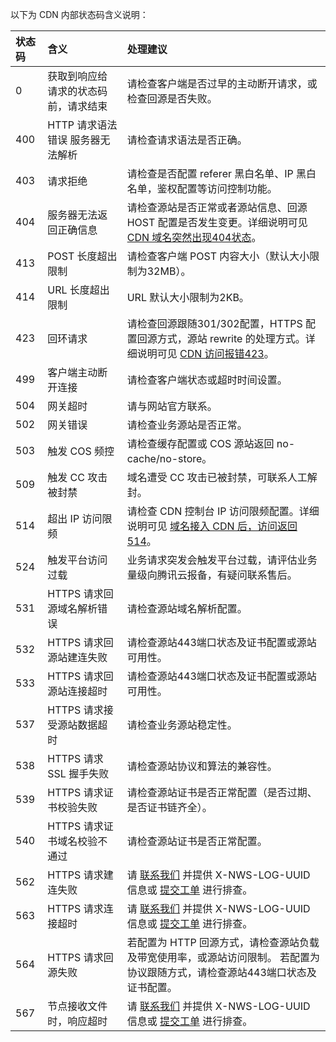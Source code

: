 

以下为 CDN 内部状态码含义说明：

| 状态码 | 含义                             | 处理建议                                                     |
| :----- | :------------------------------- | :----------------------------------------------------------- |
|0|	获取到响应给请求的状态码前，请求结束|	请检查客户端是否过早的主动断开请求，或检查回源是否失败。|
| 400    | HTTP 请求语法错误 服务器无法解析 | 请检查请求语法是否正确。                                     |
| 403    | 请求拒绝                         | 请检查是否配置 referer 黑白名单、IP 黑白名单，鉴权配置等访问控制功能。 |
| 404    | 服务器无法返回正确信息           | 请检查源站是否正常或者源站信息、回源 HOST 配置是否发生变更。详细说明可见 [CDN 域名突然出现404状态](https://cloud.tencent.com/document/product/228/59282)。 |
| 413    | POST 长度超出限制                | 请检查客户端 POST 内容大小（默认大小限制为32MB）。           |
| 414    | URL 长度超出限制                 | URL 默认大小限制为2KB。                                      |
| 423    | 回环请求                         | 请检查回源跟随301/302配置，HTTPS 配置回源方式，源站 rewrite 的处理方式。详细说明可见 [CDN 访问报错423](https://cloud.tencent.com/document/product/228/59284)。 |
|499	|客户端主动断开连接	|请检查客户端状态或超时时间设置。|
|504	|网关超时|	请与网站官方联系。|
| 502    | 网关错误                         | 请检查业务源站是否正常。                                     |
| 503    | 触发 COS 频控                    | 请检查缓存配置或 COS 源站返回 no-cache/no-store。            |
| 509    | 触发 CC 攻击被封禁               | 域名遭受 CC 攻击已被封禁，可联系人工解封。 |
| 514    | 超出 IP 访问限频                 | 请检查 CDN 控制台 IP 访问限频配置。详细说明可见 [域名接入 CDN 后，访问返回514](https://cloud.tencent.com/document/product/228/56824)。 |
|524| 触发平台访问过载| 业务请求突发会触发平台过载，请评估业务量级向腾讯云报备，有疑问联系售后。|
| 531    | HTTPS 请求回源域名解析错误       | 请检查源站域名解析配置。                                     |
| 532    | HTTPS 请求回源站建连失败         | 请检查源站443端口状态及证书配置或源站可用性。                |
| 533    | HTTPS 请求回源站连接超时         | 请检查源站443端口状态及证书配置或源站可用性。                |
| 537    | HTTPS 请求接受源站数据超时       | 请检查业务源站稳定性。                                       |
| 538    | HTTPS 请求 SSL 握手失败          | 请检查源站协议和算法的兼容性。                               |
| 539    | HTTPS 请求证书校验失败           | 请检查源站证书是否正常配置（是否过期、是否证书链齐全）。     |
| 540    | HTTPS 请求证书域名校验不通过     | 请检查源站证书是否正常配置。                                 |
|562|	HTTPS 请求建连失败|	请 [联系我们](https://cloud.tencent.com/document/product/228/59626) 并提供 X-NWS-LOG-UUID 信息或 [提交工单](https://console.cloud.tencent.com/workorder/category) 进行排查。|
|563	|HTTPS 请求连接超时|	请 [联系我们](https://cloud.tencent.com/document/product/228/59626) 并提供 X-NWS-LOG-UUID 信息或 [提交工单](https://console.cloud.tencent.com/workorder/category) 进行排查。|
| 564    | HTTPS 请求回源失败               | 若配置为 HTTP 回源方式，请检查源站负载及带宽使用率，或源站访问限制。 若配置为协议跟随方式，请检查源站443端口状态及证书配置。|
|567|	节点接收文件时，响应超时|	请 [联系我们](https://cloud.tencent.com/document/product/228/59626) 并提供 X-NWS-LOG-UUID 信息或 [提交工单](https://console.cloud.tencent.com/workorder/category) 进行排查。|












